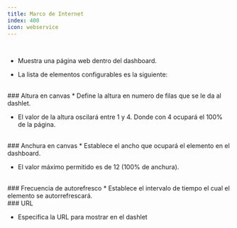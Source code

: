 ```yaml
---
title: Marco de Internet
index: 400
icon: webservice
---
```


    
<br />

* Muestra una página web dentro del dashboard.

* La lista de elementos configurables es la siguiente:

<br />
### Altura en canvas
* Define la altura en numero de filas que se le da al dashlet.

* El valor de la altura oscilará entre 1 y 4. Donde con 4 ocupará el 100% de la página.

<br />
### Anchura en canvas
* Establece el ancho que ocupará el elemento en el dashboard.

* El valor máximo permitido es de 12 (100% de anchura).

<br/>
### Frecuencia de autorefresco
* Establece el intervalo de tiempo el cual el elemento se autorrefrescará.



<br />
### URL

* Especifica la URL para mostrar en el dashlet